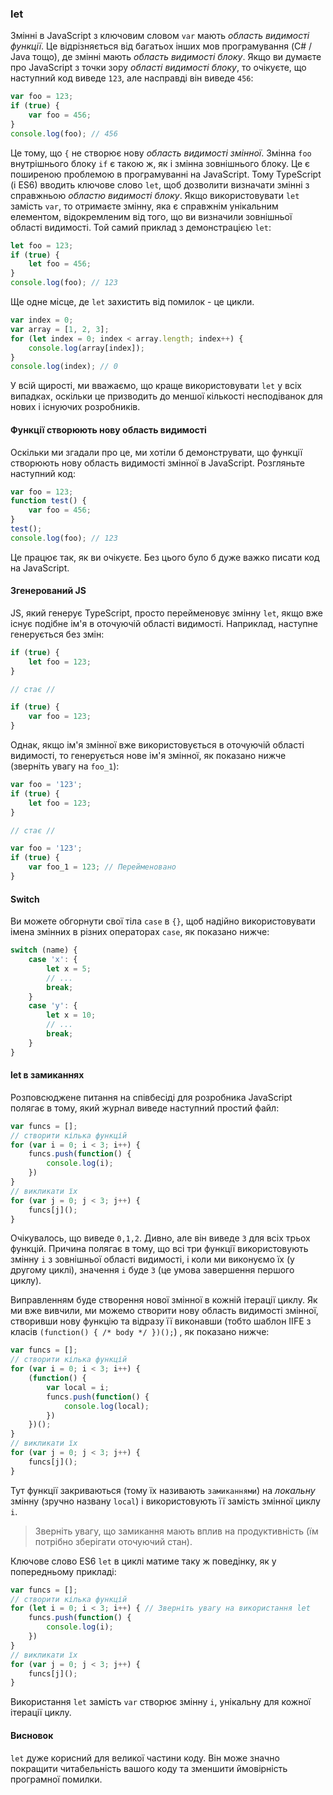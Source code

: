 ### let

Змінні в JavaScript з ключовим словом `var` мають *область видимості функції*. Це відрізняється від багатьох інших мов програмування (C# / Java тощо), де змінні мають *область видимості блоку*. Якщо ви думаєте про JavaScript з точки зору *області видимості блоку*, то очікуєте, що наступний код виведе `123`, але насправді він виведе `456`:

```ts
var foo = 123;
if (true) {
    var foo = 456;
}
console.log(foo); // 456
```

Це тому, що `{` не створює нову *область видимості змінної*. Змінна `foo` внутрішнього блоку `if` є такою ж, як і змінна зовнішнього блоку. Це є поширеною проблемою в програмуванні на JavaScript. Тому TypeScript (і ES6) вводить ключове слово `let`, щоб дозволити визначати змінні з справжньою *областю видимості блоку*. Якщо використовувати `let` замість `var`, то отримаєте змінну, яка є справжнім унікальним елементом, відокремленим від того, що ви визначили зовнішньої області видимості. Той самий приклад з демонстрацією `let`:

```ts
let foo = 123;
if (true) {
    let foo = 456;
}
console.log(foo); // 123
```

Ще одне місце, де `let` захистить від помилок - це цикли.

```ts
var index = 0;
var array = [1, 2, 3];
for (let index = 0; index < array.length; index++) {
    console.log(array[index]);
}
console.log(index); // 0
```

У всій щирості, ми вважаємо, що краще використовувати `let` у всіх випадках, оскільки це призводить до меншої кількості несподіванок для нових і існуючих розробників.

#### Функції створюють нову область видимості

Оскільки ми згадали про це, ми хотіли б демонструвати, що функції створюють нову область видимості змінної в JavaScript. Розгляньте наступний код:

```ts
var foo = 123;
function test() {
    var foo = 456;
}
test();
console.log(foo); // 123
```

Це працює так, як ви очікуєте. Без цього було б дуже важко писати код на JavaScript.

#### Згенерований JS

JS, який генерує TypeScript, просто перейменовує змінну `let`, якщо вже існує подібне ім'я в оточуючій області видимості. Наприклад, наступне генерується без змін:

```ts
if (true) {
    let foo = 123;
}

// стає //

if (true) {
    var foo = 123;
}
```

Однак, якщо ім'я змінної вже використовується в оточуючій області видимості, то генерується нове ім'я змінної, як показано нижче (зверніть увагу на `foo_1`):

```ts
var foo = '123';
if (true) {
    let foo = 123;
}

// стає //

var foo = '123';
if (true) {
    var foo_1 = 123; // Перейменовано
}
```

#### Switch

Ви можете обгорнути свої тіла `case` в `{}`, щоб надійно використовувати імена змінних в різних операторах `case`, як показано нижче:

```ts
switch (name) {
    case 'x': {
        let x = 5;
        // ...
        break;
    }
    case 'y': {
        let x = 10;
        // ...
        break;
    }
}
```

#### let в замиканнях

Розповсюджене питання на співбесіді для розробника JavaScript полягає в тому, який журнал виведе наступний простий файл:

```ts
var funcs = [];
// створити кілька функцій
for (var i = 0; i < 3; i++) {
    funcs.push(function() {
        console.log(i);
    })
}
// викликати їх
for (var j = 0; j < 3; j++) {
    funcs[j]();
}
```

Очікувалось, що виведе `0,1,2`. Дивно, але він виведе `3` для всіх трьох функцій. Причина полягає в тому, що всі три функції використовують змінну `i` з зовнішньої області видимості, і коли ми виконуємо їх (у другому циклі), значення `i` буде `3` (це умова завершення першого циклу).

Виправленням буде створення нової змінної в кожній ітерації циклу. Як ми вже вивчили, ми можемо створити нову область видимості змінної, створивши нову функцію та відразу її виконавши (тобто шаблон IIFE з класів `(function() { /* body */ })();`) , як показано нижче:

```ts
var funcs = [];
// створити кілька функцій
for (var i = 0; i < 3; i++) {
    (function() {
        var local = i;
        funcs.push(function() {
            console.log(local);
        })
    })();
}
// викликати їх
for (var j = 0; j < 3; j++) {
    funcs[j]();
}
```

Тут функції закриваються (тому їх називають `замиканнями`) на *локальну* змінну (зручно названу `local`) і використовують її замість змінної циклу `i`.

> Зверніть увагу, що замикання мають вплив на продуктивність (їм потрібно зберігати оточуючий стан).

Ключове слово ES6 `let` в циклі матиме таку ж поведінку, як у попередньому прикладі:

```ts
var funcs = [];
// створити кілька функцій
for (let i = 0; i < 3; i++) { // Зверніть увагу на використання let
    funcs.push(function() {
        console.log(i);
    })
}
// викликати їх
for (var j = 0; j < 3; j++) {
    funcs[j]();
}
```

Використання `let` замість `var` створює змінну `i`, унікальну для кожної ітерації циклу.

#### Висновок

`let` дуже корисний для великої частини коду. Він може значно покращити читабельність вашого коду та зменшити ймовірність програмної помилки. 

[](https://github.com/olov/defs/blob/master/loop-closures.md)